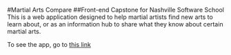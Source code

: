 #Martial Arts Compare
##Front-end Capstone for Nashville Software School
This is a web application designed to help martial artists find new arts to learn about, or as an information hub to share what they know about certain martial arts.

To see the app, go to <a href="https://ma-compare.firebaseapp.com/#/">this link</a>
